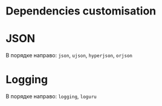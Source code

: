 # Dependencies customisation

# JSON

В порядке направо: `json`, `ujson`, `hyperjson`, `orjson`

# Logging

В порядке направо: `logging`, `loguru`
